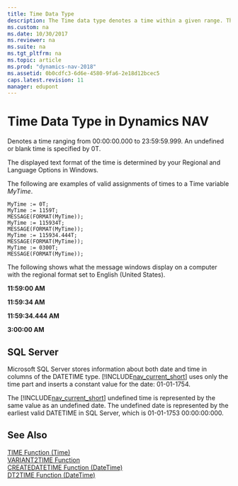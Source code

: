 ```yaml
---
title: Time Data Type
description: The Time data type denotes a time within a given range. The display of the time is determined by your Regional and Language Options in Windows.
ms.custom: na
ms.date: 10/30/2017
ms.reviewer: na
ms.suite: na
ms.tgt_pltfrm: na
ms.topic: article
ms.prod: "dynamics-nav-2018"
ms.assetid: 0b0cdfc3-6d6e-4580-9fa6-2e18d12bcec5
caps.latest.revision: 11
manager: edupont
---
```

# Time Data Type in Dynamics NAV
Denotes a time ranging from 00:00:00.000 to 23:59:59.999. An undefined or blank time is specified by 0T.  
  
 The displayed text format of the time is determined by your Regional and Language Options in Windows.  
  
 The following are examples of valid assignments of times to a Time variable *MyTime*.  
  
```  
MyTime := 0T;  
MyTime := 1159T;  
MESSAGE(FORMAT(MyTime));  
MyTime := 115934T;  
MESSAGE(FORMAT(MyTime));  
MyTime := 115934.444T;  
MESSAGE(FORMAT(MyTime));  
MyTime := 0300T;  
MESSAGE(FORMAT(MyTime));  
```  
  
 The following shows what the message windows display on a computer with the regional format set to English \(United States\).  
  
 **11:59:00 AM**  
  
 **11:59:34 AM**  
  
 **11:59:34.444 AM**  
  
 **3:00:00 AM**  
  
## SQL Server  
 Microsoft SQL Server stores information about both date and time in columns of the DATETIME type. [!INCLUDE[nav_current_short](includes/nav_current_short_md.md)] uses only the time part and inserts a constant value for the date: 01-01-1754.  
  
 The [!INCLUDE[nav_current_short](includes/nav_current_short_md.md)] undefined time is represented by the same value as an undefined date. The undefined date is represented by the earliest valid DATETIME in SQL Server, which is 01-01-1753 00:00:00:000.  
  
## See Also  
 [TIME Function \(Time\)](TIME-Function--Time-.md)   
 [VARIANT2TIME Function](VARIANT2TIME-Function.md)   
 [CREATEDATETIME Function \(DateTime\)](CREATEDATETIME-Function--DateTime-.md)   
 [DT2TIME Function \(DateTime\)](DT2TIME-Function--DateTime-.md)